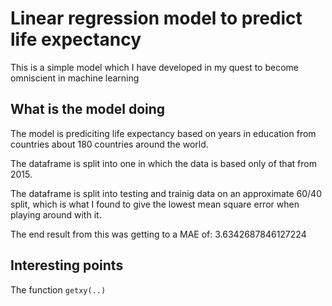 # Linear regression model to predict life expectancy

This is a simple model which I have developed in my quest to become omniscient in machine learning

## What is the model doing

The model is prediciting life expectancy based on years in education from countries about 180 countries around the world.

The dataframe is split into one in which the data is based only of that from 2015.

The dataframe is split into testing and trainig data on an approximate 60/40 split, which is what I found to give the lowest mean square error when playing
around with it.

The end result from this was getting to a MAE of: 3.6342687846127224

## Interesting points

The function `getxy(..)` 
